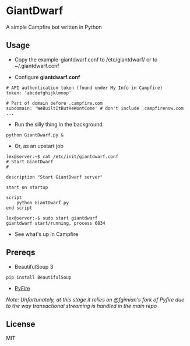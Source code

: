GiantDwarf
=========
A simple Campfire bot written in Python

Usage
----
* Copy the example-giantdwarf.conf to /etc/giantdwarf/ or to ~/.giantdwarf.conf

* Configure **giantdwarf.conf**

```
# API authentication token (found under My Info in Campfire)
token: 'abcdefghijklmnop'

# Part of domain before .campfire.com
subdomain: 'WeBuiltItButHeWontCome' # don't include .campfirenow.com 
...
```

* Run the silly thing in the background

```
python GiantDwarf.py &
```

* Or, as an upstart job

```
lex@server:~$ cat /etc/init/giantdwarf.conf
# Start GiantDwarf
#

description "Start GiantDwarf server"

start on startup

script
    python GiantDwarf.py
end script

lex@server:~$ sudo start giantdwarf
giantdwarf start/running, process 6834
```

* See what's up in Campfire

Prereqs
------
* BeautifulSoup 3

```
pip install BeautifulSoup
```

* [PyFire](https://github.com/fgimian/pyfire)

*Note: Unfortunately, at this stage it relies on @fgimian's fork of Pyfire due to the way
transactional streaming is handled in the main repo*

License
------
MIT
